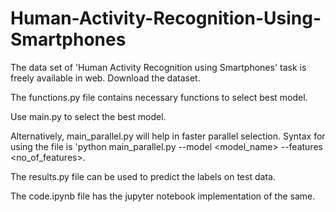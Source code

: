# Human-Activity-Recognition-Using-Smartphones

The data set of 'Human Activity Recognition using Smartphones' task is freely available in web. Download the dataset.

The functions.py file contains necessary functions to select best model.

Use main.py to select the best model.

Alternatively, main_parallel.py will help in faster parallel selection. Syntax for using the file is 'python main_parallel.py --model <model_name> --features <no_of_features>.

The results.py file can be used to predict the labels on test data.

The code.ipynb file has the jupyter notebook implementation of the same.
